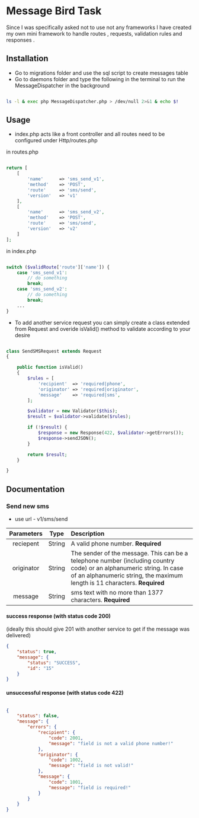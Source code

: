 Message Bird Task
===============================
Since I was specifically asked not to use not any frameworks I have created my own mini framework to handle routes , requests, validation rules and responses .


Installation
-----
* Go to migrations folder and use the sql script to create messages table
* Go to daemons folder and type the following in the terminal to run the MessageDispatcher in the background

```bash

ls -l & exec php MessageDispatcher.php > /dev/null 2>&1 & echo $!

```

Usage
----

* index.php acts like a front controller and all routes need to be configured under Http/routes.php

in routes.php

```php

return [
    [
        'name'      => 'sms_send_v1',
        'method'    => 'POST',
        'route'     => 'sms/send',
        'version'   => 'v1'
    ],
    [
        'name'      => 'sms_send_v2',
        'method'    => 'POST',
        'route'     => 'sms/send',
        'version'   => 'v2'
    ]
];

```
in index.php

```php

switch ($validRoute['route']['name']) {
    case 'sms_send_v1':
        // do something
        break;
    case 'sms_send_v2':
        // do something
        break;
    ...
}

```

* To add another service request you can simply create a class extended from Request and overide isValid() method to validate according to your desire

```php

class SendSMSRequest extends Request
{

    public function isValid()
    {
        $rules = [
            'recipient'  => 'required|phone',
            'originator' => 'required|originator',
            'message'    => 'required|sms',
        ];

        $validator = new Validator($this);
        $result = $validator->validate($rules);

        if (!$result) {
            $response = new Response(422, $validator->getErrors());
            $response->sendJSON();
        }

        return $result;
    }

}

```

Documentation
----

### Send new sms

* use url - v1/sms/send

| Parameters        | Type           | Description  |
| :------------: |:-------:| :-----------------|
| reciepent     | String | A valid phone number. **Required** |
| originator    | String      |   The sender of the message. This can be a telephone number (including country code) or an alphanumeric string. In case of an alphanumeric string, the maximum length is 11 characters. **Required**|
| message       | String      |    sms text with no more than 1377 characters. **Required** |

#### success response (with status code 200)
(ideally this should give 201 with another service to get if the message was delivered)

```json
{
    "status": true,
    "message": {
        "status": "SUCCESS",
        "id": "15"
    }
}

```

#### unsuccessful response (with status code 422)

```json

{
    "status": false,
    "message": {
        "errors": {
            "recipient": {
                "code": 2001,
                "message": "field is not a valid phone number!"
            },
            "originator": {
                "code": 1002,
                "message": "field is not valid!"
            },
            "message": {
                "code": 1001,
                "message": "field is required!"
            }
        }
    }
}

```

